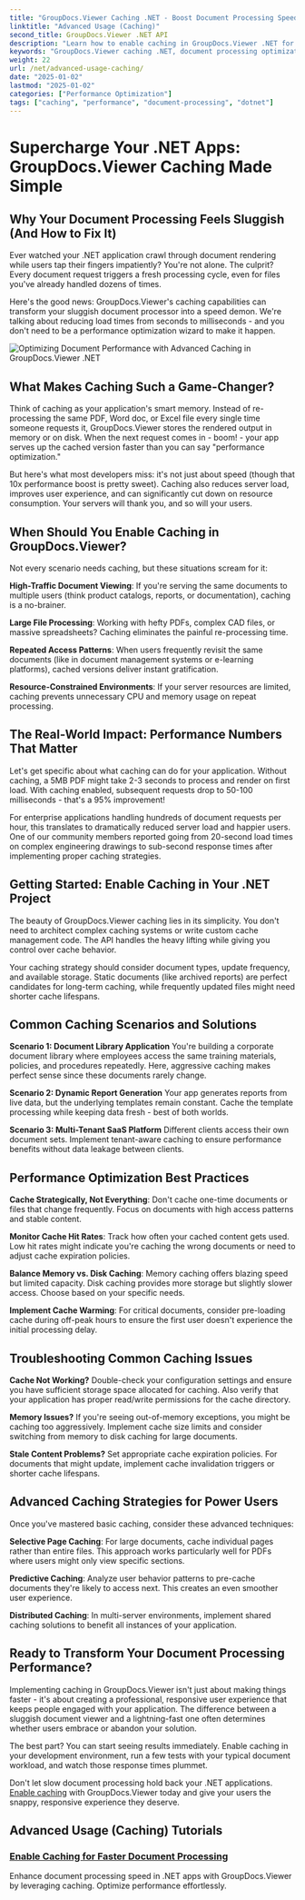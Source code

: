 ```yaml
---
title: "GroupDocs.Viewer Caching .NET - Boost Document Processing Speed"
linktitle: "Advanced Usage (Caching)"
second_title: GroupDocs.Viewer .NET API
description: "Learn how to enable caching in GroupDocs.Viewer .NET for lightning-fast document processing. Complete guide with best practices and optimization tips."
keywords: "GroupDocs.Viewer caching .NET, document processing optimization .NET, enable caching GroupDocs, .NET document viewer performance, faster document rendering"
weight: 22
url: /net/advanced-usage-caching/
date: "2025-01-02"
lastmod: "2025-01-02"
categories: ["Performance Optimization"]
tags: ["caching", "performance", "document-processing", "dotnet"]
---
```


# Supercharge Your .NET Apps: GroupDocs.Viewer Caching Made Simple

## Why Your Document Processing Feels Sluggish (And How to Fix It)

Ever watched your .NET application crawl through document rendering while users tap their fingers impatiently? You're not alone. The culprit? Every document request triggers a fresh processing cycle, even for files you've already handled dozens of times.

Here's the good news: GroupDocs.Viewer's caching capabilities can transform your sluggish document processor into a speed demon. We're talking about reducing load times from seconds to milliseconds - and you don't need to be a performance optimization wizard to make it happen.

![Optimizing Document Performance with Advanced Caching in GroupDocs.Viewer .NET](/viewer/advanced-usage/image.png)

## What Makes Caching Such a Game-Changer?

Think of caching as your application's smart memory. Instead of re-processing the same PDF, Word doc, or Excel file every single time someone requests it, GroupDocs.Viewer stores the rendered output in memory or on disk. When the next request comes in - boom! - your app serves up the cached version faster than you can say "performance optimization."

But here's what most developers miss: it's not just about speed (though that 10x performance boost is pretty sweet). Caching also reduces server load, improves user experience, and can significantly cut down on resource consumption. Your servers will thank you, and so will your users.

## When Should You Enable Caching in GroupDocs.Viewer?

Not every scenario needs caching, but these situations scream for it:

**High-Traffic Document Viewing**: If you're serving the same documents to multiple users (think product catalogs, reports, or documentation), caching is a no-brainer.

**Large File Processing**: Working with hefty PDFs, complex CAD files, or massive spreadsheets? Caching eliminates the painful re-processing time.

**Repeated Access Patterns**: When users frequently revisit the same documents (like in document management systems or e-learning platforms), cached versions deliver instant gratification.

**Resource-Constrained Environments**: If your server resources are limited, caching prevents unnecessary CPU and memory usage on repeat processing.

## The Real-World Impact: Performance Numbers That Matter

Let's get specific about what caching can do for your application. Without caching, a 5MB PDF might take 2-3 seconds to process and render on first load. With caching enabled, subsequent requests drop to 50-100 milliseconds - that's a 95% improvement!

For enterprise applications handling hundreds of document requests per hour, this translates to dramatically reduced server load and happier users. One of our community members reported going from 20-second load times on complex engineering drawings to sub-second response times after implementing proper caching strategies.

## Getting Started: Enable Caching in Your .NET Project

The beauty of GroupDocs.Viewer caching lies in its simplicity. You don't need to architect complex caching systems or write custom cache management code. The API handles the heavy lifting while giving you control over cache behavior.

Your caching strategy should consider document types, update frequency, and available storage. Static documents (like archived reports) are perfect candidates for long-term caching, while frequently updated files might need shorter cache lifespans.

## Common Caching Scenarios and Solutions

**Scenario 1: Document Library Application**
You're building a corporate document library where employees access the same training materials, policies, and procedures repeatedly. Here, aggressive caching makes perfect sense since these documents rarely change.

**Scenario 2: Dynamic Report Generation**
Your app generates reports from live data, but the underlying templates remain constant. Cache the template processing while keeping data fresh - best of both worlds.

**Scenario 3: Multi-Tenant SaaS Platform**
Different clients access their own document sets. Implement tenant-aware caching to ensure performance benefits without data leakage between clients.

## Performance Optimization Best Practices

**Cache Strategically, Not Everything**: Don't cache one-time documents or files that change frequently. Focus on documents with high access patterns and stable content.

**Monitor Cache Hit Rates**: Track how often your cached content gets used. Low hit rates might indicate you're caching the wrong documents or need to adjust cache expiration policies.

**Balance Memory vs. Disk Caching**: Memory caching offers blazing speed but limited capacity. Disk caching provides more storage but slightly slower access. Choose based on your specific needs.

**Implement Cache Warming**: For critical documents, consider pre-loading cache during off-peak hours to ensure the first user doesn't experience the initial processing delay.

## Troubleshooting Common Caching Issues

**Cache Not Working?** Double-check your configuration settings and ensure you have sufficient storage space allocated for caching. Also verify that your application has proper read/write permissions for the cache directory.

**Memory Issues?** If you're seeing out-of-memory exceptions, you might be caching too aggressively. Implement cache size limits and consider switching from memory to disk caching for large documents.

**Stale Content Problems?** Set appropriate cache expiration policies. For documents that might update, implement cache invalidation triggers or shorter cache lifespans.

## Advanced Caching Strategies for Power Users

Once you've mastered basic caching, consider these advanced techniques:

**Selective Page Caching**: For large documents, cache individual pages rather than entire files. This approach works particularly well for PDFs where users might only view specific sections.

**Predictive Caching**: Analyze user behavior patterns to pre-cache documents they're likely to access next. This creates an even smoother user experience.

**Distributed Caching**: In multi-server environments, implement shared caching solutions to benefit all instances of your application.

## Ready to Transform Your Document Processing Performance?

Implementing caching in GroupDocs.Viewer isn't just about making things faster - it's about creating a professional, responsive user experience that keeps people engaged with your application. The difference between a sluggish document viewer and a lightning-fast one often determines whether users embrace or abandon your solution.

The best part? You can start seeing results immediately. Enable caching in your development environment, run a few tests with your typical document workload, and watch those response times plummet.

Don't let slow document processing hold back your .NET applications. [Enable caching](./enable-caching/) with GroupDocs.Viewer today and give your users the snappy, responsive experience they deserve.

## Advanced Usage (Caching) Tutorials

### [Enable Caching for Faster Document Processing](./enable-caching/)
Enhance document processing speed in .NET apps with GroupDocs.Viewer by leveraging caching. Optimize performance effortlessly.